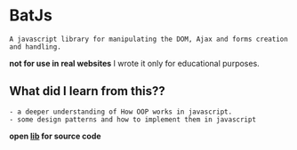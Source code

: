 # BatJs
    A javascript library for manipulating the DOM, Ajax and forms creation and handling.

  **not for use in real websites** I wrote it only for educational purposes.

  ## What did I learn from this??
    - a deeper understanding of How OOP works in javascript.
    - some design patterns and how to implement them in javascript
  **open [lib](lib/) for source code**
